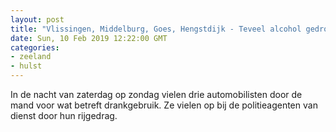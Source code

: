 ```yaml
---
layout: post
title: "Vlissingen, Middelburg, Goes, Hengstdijk - Teveel alcohol gedronken"
date: Sun, 10 Feb 2019 12:22:00 GMT
categories: 
- zeeland 
- hulst 
---
```


In de nacht van zaterdag op zondag vielen drie automobilisten door de mand voor wat betreft drankgebruik. Ze vielen op bij de politieagenten van dienst door hun rijgedrag.
